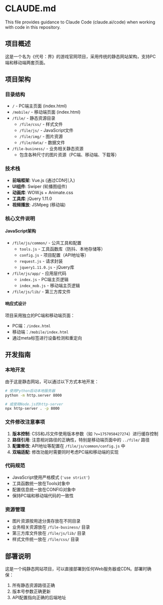 # CLAUDE.md

This file provides guidance to Claude Code (claude.ai/code) when working with code in this repository.

## 项目概述

这是一个名为《代号：界》的游戏官网项目，采用传统的静态网站架构，支持PC端和移动端两套页面。

## 项目架构

### 目录结构
- `/` - PC端主页面 (index.html)
- `/mobile/` - 移动端页面 (index.html)
- `/file/` - 静态资源目录
  - `/file/css/` - 样式文件
  - `/file/js/` - JavaScript文件
  - `/file/img/` - 图片资源
  - `/file/data/` - 数据文件
- `/file-business/` - 业务相关静态资源
  - 包含各种尺寸的图片资源（PC端、移动端、下载等）

### 技术栈
- **前端框架**: Vue.js (通过CDN引入)
- **UI组件**: Swiper (轮播图组件)
- **动画库**: WOW.js + Animate.css
- **工具库**: jQuery 1.11.0
- **视频播放**: JSMpeg (移动端)

### 核心文件说明

#### JavaScript架构
- `/file/js/common/` - 公共工具和配置
  - `tools.js` - 工具函数库（防抖、本地存储等）
  - `config.js` - 项目配置（API地址等）
  - `request.js` - 请求封装
  - `jquery1.11.0.js` - jQuery库
- `/file/js/app/` - 应用层代码
  - `index.js` - PC端主页逻辑
  - `index_mob.js` - 移动端主页逻辑
- `/file/js/lib/` - 第三方库文件

#### 响应式设计
项目采用独立的PC端和移动端页面：
- PC端：`/index.html`
- 移动端：`/mobile/index.html`
- 通过meta标签进行设备检测和重定向

## 开发指南

### 本地开发
由于这是静态网站，可以通过以下方式本地开发：
```bash
# 使用Python启动本地服务器
python -m http.server 8000

# 或使用Node.js的http-server
npx http-server . -p 8000
```

### 文件修改注意事项
1. **版本控制**: CSS和JS文件使用版本参数（如 `?v=1757058427274`）进行缓存控制
2. **路径引用**: 注意相对路径的正确性，特别是移动端页面中的 `../file/` 路径
3. **配置修改**: API地址等配置在 `/file/js/common/config.js` 中
4. **双端适配**: 修改功能时需要同时考虑PC端和移动端的实现

### 代码规范
- JavaScript使用严格模式 (`'use strict'`)
- 工具函数统一放在Tools对象中
- 配置信息统一放在CONFIG对象中
- 保持PC端和移动端代码的一致性

### 资源管理
- 图片资源按用途分类存放在不同目录
- 业务相关资源放在 `/file-business/` 目录
- 第三方库文件放在 `/file/js/lib/` 目录
- 样式文件统一放在 `/file/css/` 目录

## 部署说明

这是一个纯静态网站项目，可以直接部署到任何Web服务器或CDN。部署时确保：
1. 所有静态资源路径正确
2. 版本号参数正确更新
3. API配置指向正确的后端地址